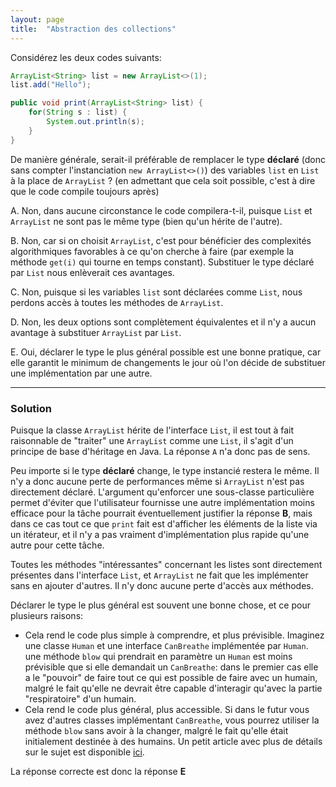 ```yaml
---
layout: page
title:  "Abstraction des collections"
---
```


Considérez les deux codes suivants:

```java
ArrayList<String> list = new ArrayList<>(1);
list.add("Hello");
```
```java
public void print(ArrayList<String> list) {
    for(String s : list) {
        System.out.println(s);
    }
}
```

De manière générale, serait-il préférable de remplacer le type **déclaré** (donc sans compter l'instanciation `new ArrayList<>()`) des variables `list` en `List` à la place de `ArrayList` ? (en admettant que cela soit possible, c'est à dire que le code compile toujours après)
 
A. Non, dans aucune circonstance le code compilera-t-il, puisque `List` et `ArrayList` ne sont pas le même type (bien qu'un hérite de l'autre).

B. Non, car si on choisit `ArrayList`, c'est pour bénéficier des complexités algorithmiques favorables à ce qu'on cherche à faire (par exemple la méthode `get(i)` qui tourne en temps constant). Substituer le type déclaré par `List` nous enlèverait ces avantages.

C. Non, puisque si les variables `list` sont déclarées comme `List`, nous perdons accès à toutes les méthodes de `ArrayList`.

D. Non, les deux options sont complètement équivalentes et il n'y a aucun avantage à substituer `ArrayList` par `List`.

E. Oui, déclarer le type le plus général possible est une bonne pratique, car elle garantit le minimum de changements le jour où l'on décide de substituer une implémentation par une autre.
***

### Solution


Puisque la classe `ArrayList` hérite de l'interface `List`, il est tout à fait raisonnable de "traiter" une `ArrayList` comme une `List`, il s'agit d'un principe de base d'héritage en Java. La réponse `A` n'a donc pas de sens.

Peu importe si le type **déclaré** change, le type instancié restera le même. Il n'y a donc aucune perte de performances même si `ArrayList` n'est pas directement déclaré. L'argument qu'enforcer une sous-classe particulière permet d'éviter que l'utilisateur fournisse une autre implémentation moins efficace pour la tâche pourrait éventuellement justifier la réponse **B**, mais dans ce cas tout ce que `print` fait est d'afficher les éléments de la liste via un itérateur, et il n'y a pas vraiment d'implémentation plus rapide qu'une autre pour cette tâche.

Toutes les méthodes "intéressantes" concernant les listes sont directement présentes dans l'interface `List`, et `ArrayList` ne fait que les implémenter sans en ajouter d'autres. Il n'y donc aucune perte d'accès aux méthodes.

Déclarer le type le plus général est souvent une bonne chose, et ce pour plusieurs raisons:

- Cela rend le code plus simple à comprendre, et plus prévisible. Imaginez une classe `Human` et une interface `CanBreathe` implémentée par `Human`. une méthode `blow` qui prendrait en paramètre un `Human` est moins prévisible que si elle demandait un `CanBreathe`: dans le premier cas elle a le "pouvoir" de faire tout ce qui est possible de faire avec un humain, malgré le fait qu'elle ne devrait être capable d'interagir qu'avec la partie "respiratoire" d'un humain.
- Cela rend le code plus général, plus accessible. Si dans le futur vous avez d'autres classes implémentant `CanBreathe`, vous pourrez utiliser la méthode `blow` sans avoir à la changer, malgré le fait qu'elle était initialement destinée à des humains. 
Un petit article avec plus de détails sur le sujet est disponible [ici](https://github.com/readthedocs-fr/notions/blob/master/prog_orientee_objet/abstraction/fr/ABSTRACTION.md).

La réponse correcte est donc la réponse **E**
